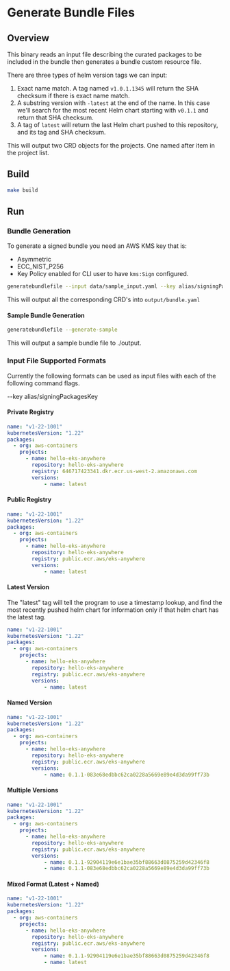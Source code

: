# Generate Bundle Files

## Overview

This binary reads an input file describing the curated packages to be included in the bundle then generates a bundle custom resource file.

There are three types of helm version tags we can input:

1. Exact name match. A tag named `v1.0.1.1345` will return the SHA checksum if there is exact name match.
2. A substring version with `-latest` at the end of the name. In this case we'll search for the most recent Helm chart starting with `v0.1.1` and return that SHA checksum.
3. A tag of `latest` will return the last Helm chart pushed to this repository, and its tag and SHA checksum.

This will output two CRD objects for the projects. One named after item in the project list.

## Build

```sh
make build
```

## Run

### Bundle Generation

To generate a signed bundle you need an AWS KMS key that is:

- Asymmetric
- ECC_NIST_P256
- Key Policy enabled for CLI user to have `kms:Sign` configured.

```sh
generatebundlefile --input data/sample_input.yaml --key alias/signingPackagesKey
```

This will output all the corresponding CRD's into `output/bundle.yaml`

#### Sample Bundle Generation

```sh
generatebundlefile --generate-sample
```

This will output a sample bundle file to ./output.

### Input File Supported Formats

Currently the following formats can be used as input files with each of the following command flags.

--key alias/signingPackagesKey

#### Private Registry

```yaml
name: "v1-22-1001"
kubernetesVersion: "1.22"
packages:
  - org: aws-containers
    projects:
      - name: hello-eks-anywhere
        repository: hello-eks-anywhere
        registry: 646717423341.dkr.ecr.us-west-2.amazonaws.com
        versions:
            - name: latest
```

#### Public Registry

```yaml
name: "v1-22-1001"
kubernetesVersion: "1.22"
packages:
  - org: aws-containers
    projects:
      - name: hello-eks-anywhere
        repository: hello-eks-anywhere
        registry: public.ecr.aws/eks-anywhere
        versions:
            - name: latest
```

#### Latest Version

The "latest" tag will tell the program to use a timestamp lookup, and find the most recently pushed helm chart for information only if that helm chart has the latest tag.

```yaml
name: "v1-22-1001"
kubernetesVersion: "1.22"
packages:
  - org: aws-containers
    projects:
      - name: hello-eks-anywhere
        repository: hello-eks-anywhere
        registry: public.ecr.aws/eks-anywhere
        versions:
            - name: latest
```

#### Named Version

```yaml
name: "v1-22-1001"
kubernetesVersion: "1.22"
packages:
  - org: aws-containers
    projects:
      - name: hello-eks-anywhere
        repository: hello-eks-anywhere
        registry: public.ecr.aws/eks-anywhere
        versions:
            - name: 0.1.1-083e68edbbc62ca0228a5669e89e4d3da99ff73b
```

#### Multiple Versions

```yaml
name: "v1-22-1001"
kubernetesVersion: "1.22"
packages:
  - org: aws-containers
    projects:
      - name: hello-eks-anywhere
        repository: hello-eks-anywhere
        registry: public.ecr.aws/eks-anywhere
        versions:
            - name: 0.1.1-92904119e6e1bae35bf88663d0875259d42346f8
            - name: 0.1.1-083e68edbbc62ca0228a5669e89e4d3da99ff73b
```

#### Mixed Format (Latest + Named)

```yaml
name: "v1-22-1001"
kubernetesVersion: "1.22"
packages:
  - org: aws-containers
    projects:
      - name: hello-eks-anywhere
        repository: hello-eks-anywhere
        registry: public.ecr.aws/eks-anywhere
        versions:
            - name: 0.1.1-92904119e6e1bae35bf88663d0875259d42346f8
            - name: latest
```
